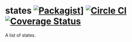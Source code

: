 # states [![Packagist](https://img.shields.io/packagist/v/znck/states.svg)](https://packagist.org/packages/znck/states)] [![Circle CI](https://circleci.com/gh/znck/states.svg?style=svg)](https://circleci.com/gh/znck/states) [![Coverage Status](https://coveralls.io/repos/github/znck/states/badge.svg?branch=master)](https://coveralls.io/github/znck/states?branch=master)
A list of states.
